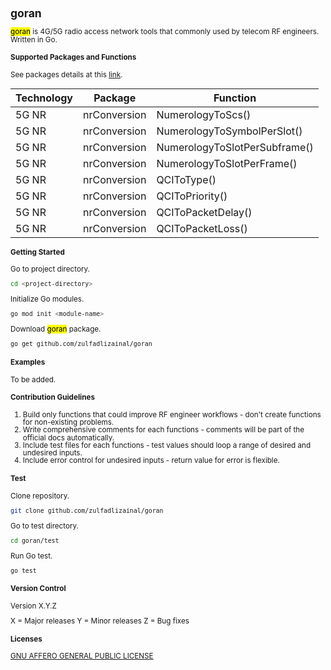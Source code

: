 <span style="line-height: 1.05;">
<small>

## goran

<mark>goran</mark> is 4G/5G radio access network tools that commonly used by telecom RF engineers. Written in Go.

#### Supported Packages and Functions

See packages details at this [link](https://github.com/zulfadlizainal/goran/blob/main/packages.csv).

| Technology | Package      | Function                      |
|------------|--------------|-------------------------------|
| 5G NR      | nrConversion | NumerologyToScs()             |
| 5G NR      | nrConversion | NumerologyToSymbolPerSlot()   |
| 5G NR      | nrConversion | NumerologyToSlotPerSubframe() |
| 5G NR      | nrConversion | NumerologyToSlotPerFrame()    |
| 5G NR      | nrConversion | QCIToType()                   |
| 5G NR      | nrConversion | QCIToPriority()               |
| 5G NR      | nrConversion | QCIToPacketDelay()            |
| 5G NR      | nrConversion | QCIToPacketLoss()             |

#### Getting Started

Go to project directory.

```bash
cd <project-directory>
```

Initialize Go modules.

```bash
go mod init <module-name>
```

Download <mark>goran</mark> package.

```bash
go get github.com/zulfadlizainal/goran
```

#### Examples

To be added.

#### Contribution Guidelines

1. Build only functions that could improve RF engineer workflows - don't create functions for non-existing problems.
2. Write comprehensive comments for each functions - comments will be part of the official docs automatically.
3. Include test files for each functions - test values should loop a range of desired and undesired inputs.
4. Include error control for undesired inputs - return value for error is flexible.

#### Test

Clone repository.

```bash
git clone github.com/zulfadlizainal/goran
```

Go to test directory.

```bash
cd goran/test
```

Run Go test.

```bash
go test
```

#### Version Control

Version X.Y.Z

X = Major releases
Y = Minor releases
Z = Bug fixes

#### Licenses

[GNU AFFERO GENERAL PUBLIC LICENSE](https://github.com/zulfadlizainal/goran/blob/main/LICENSE)

</small>
</span>
